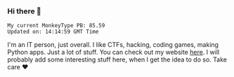 ### Hi there 👋
<!-- PB START -->
```
My current MonkeyType PB: 85.59
Updated on: 14:14:59 GMT Time
```
<!-- PB END -->
I'm an IT person, just overall. I like CTFs, hacking, coding games, making Python apps. Just a lot of stuff.
You can check out my website [here](https://skill3472.github.io/).
I will probably add some interesting stuff here, when I get the idea to do so. Take care ❤️
